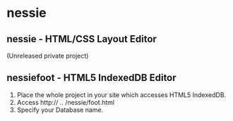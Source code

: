 # nessie

## nessie - HTML/CSS Layout Editor

  (Unreleased private project)

## nessiefoot - HTML5 IndexedDB Editor

1. Place the whole project in your site which accesses HTML5 IndexedDB.
2. Access http:// .. /nessie/foot.html
3. Specify your Database name.

